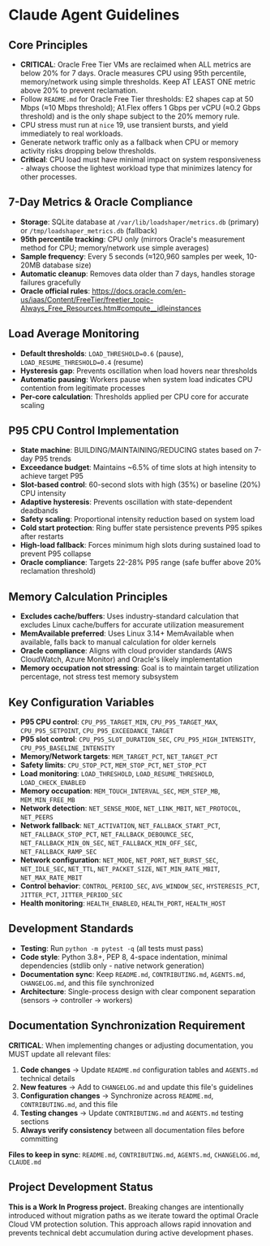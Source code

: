 # Claude Agent Guidelines

## Core Principles
- **CRITICAL**: Oracle Free Tier VMs are reclaimed when ALL metrics are below 20% for 7 days. Oracle measures CPU using 95th percentile, memory/network using simple thresholds. Keep AT LEAST ONE metric above 20% to prevent reclamation.
- Follow `README.md` for Oracle Free Tier thresholds: E2 shapes cap at 50 Mbps (≈10 Mbps threshold); A1.Flex offers 1 Gbps per vCPU (≈0.2 Gbps threshold) and is the only shape subject to the 20% memory rule.
- CPU stress must run at `nice` 19, use transient bursts, and yield immediately to real workloads.
- Generate network traffic only as a fallback when CPU or memory activity risks dropping below thresholds.
- **Critical**: CPU load must have minimal impact on system responsiveness - always choose the lightest workload type that minimizes latency for other processes.

## 7-Day Metrics & Oracle Compliance
- **Storage**: SQLite database at `/var/lib/loadshaper/metrics.db` (primary) or `/tmp/loadshaper_metrics.db` (fallback)
- **95th percentile tracking**: CPU only (mirrors Oracle's measurement method for CPU; memory/network use simple averages)
- **Sample frequency**: Every 5 seconds (≈120,960 samples per week, 10-20MB database size)
- **Automatic cleanup**: Removes data older than 7 days, handles storage failures gracefully
- **Oracle official rules**: https://docs.oracle.com/en-us/iaas/Content/FreeTier/freetier_topic-Always_Free_Resources.htm#compute__idleinstances

## Load Average Monitoring
- **Default thresholds**: `LOAD_THRESHOLD=0.6` (pause), `LOAD_RESUME_THRESHOLD=0.4` (resume)
- **Hysteresis gap**: Prevents oscillation when load hovers near thresholds
- **Automatic pausing**: Workers pause when system load indicates CPU contention from legitimate processes
- **Per-core calculation**: Thresholds applied per CPU core for accurate scaling

## P95 CPU Control Implementation
- **State machine**: BUILDING/MAINTAINING/REDUCING states based on 7-day P95 trends
- **Exceedance budget**: Maintains ~6.5% of time slots at high intensity to achieve target P95
- **Slot-based control**: 60-second slots with high (35%) or baseline (20%) CPU intensity
- **Adaptive hysteresis**: Prevents oscillation with state-dependent deadbands
- **Safety scaling**: Proportional intensity reduction based on system load
- **Cold start protection**: Ring buffer state persistence prevents P95 spikes after restarts
- **High-load fallback**: Forces minimum high slots during sustained load to prevent P95 collapse
- **Oracle compliance**: Targets 22-28% P95 range (safe buffer above 20% reclamation threshold)

## Memory Calculation Principles
- **Excludes cache/buffers**: Uses industry-standard calculation that excludes Linux cache/buffers for accurate utilization measurement
- **MemAvailable preferred**: Uses Linux 3.14+ MemAvailable when available, falls back to manual calculation for older kernels
- **Oracle compliance**: Aligns with cloud provider standards (AWS CloudWatch, Azure Monitor) and Oracle's likely implementation
- **Memory occupation not stressing**: Goal is to maintain target utilization percentage, not stress test memory subsystem

## Key Configuration Variables
- **P95 CPU control**: `CPU_P95_TARGET_MIN`, `CPU_P95_TARGET_MAX`, `CPU_P95_SETPOINT`, `CPU_P95_EXCEEDANCE_TARGET`
- **P95 slot control**: `CPU_P95_SLOT_DURATION_SEC`, `CPU_P95_HIGH_INTENSITY`, `CPU_P95_BASELINE_INTENSITY`
- **Memory/Network targets**: `MEM_TARGET_PCT`, `NET_TARGET_PCT`
- **Safety limits**: `CPU_STOP_PCT`, `MEM_STOP_PCT`, `NET_STOP_PCT`
- **Load monitoring**: `LOAD_THRESHOLD`, `LOAD_RESUME_THRESHOLD`, `LOAD_CHECK_ENABLED`
- **Memory occupation**: `MEM_TOUCH_INTERVAL_SEC`, `MEM_STEP_MB`, `MEM_MIN_FREE_MB`
- **Network detection**: `NET_SENSE_MODE`, `NET_LINK_MBIT`, `NET_PROTOCOL`, `NET_PEERS`
- **Network fallback**: `NET_ACTIVATION`, `NET_FALLBACK_START_PCT`, `NET_FALLBACK_STOP_PCT`, `NET_FALLBACK_DEBOUNCE_SEC`, `NET_FALLBACK_MIN_ON_SEC`, `NET_FALLBACK_MIN_OFF_SEC`, `NET_FALLBACK_RAMP_SEC`
- **Network configuration**: `NET_MODE`, `NET_PORT`, `NET_BURST_SEC`, `NET_IDLE_SEC`, `NET_TTL`, `NET_PACKET_SIZE`, `NET_MIN_RATE_MBIT`, `NET_MAX_RATE_MBIT`
- **Control behavior**: `CONTROL_PERIOD_SEC`, `AVG_WINDOW_SEC`, `HYSTERESIS_PCT`, `JITTER_PCT`, `JITTER_PERIOD_SEC`
- **Health monitoring**: `HEALTH_ENABLED`, `HEALTH_PORT`, `HEALTH_HOST`

## Development Standards
- **Testing**: Run `python -m pytest -q` (all tests must pass)
- **Code style**: Python 3.8+, PEP 8, 4-space indentation, minimal dependencies (stdlib only - native network generation)
- **Documentation sync**: Keep `README.md`, `CONTRIBUTING.md`, `AGENTS.md`, `CHANGELOG.md`, and this file synchronized
- **Architecture**: Single-process design with clear component separation (sensors → controller → workers)

## Documentation Synchronization Requirement
**CRITICAL**: When implementing changes or adjusting documentation, you MUST update all relevant files:
1. **Code changes** → Update `README.md` configuration tables and `AGENTS.md` technical details
2. **New features** → Add to `CHANGELOG.md` and update this file's guidelines
3. **Configuration changes** → Synchronize across `README.md`, `CONTRIBUTING.md`, and this file
4. **Testing changes** → Update `CONTRIBUTING.md` and `AGENTS.md` testing sections
5. **Always verify consistency** between all documentation files before committing

**Files to keep in sync**: `README.md`, `CONTRIBUTING.md`, `AGENTS.md`, `CHANGELOG.md`, `CLAUDE.md`

## Project Development Status
**This is a Work In Progress project.** Breaking changes are intentionally introduced without migration paths as we iterate toward the optimal Oracle Cloud VM protection solution. This approach allows rapid innovation and prevents technical debt accumulation during active development phases.